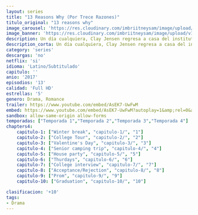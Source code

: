 ```yaml
---
layout: series
title: "13 Reasons Why (Por Trece Razones)"
titulo_original: "13 reasons why"
image_carousel: 'https://res.cloudinary.com/imbriitneysam/image/upload/v1546545021/reasons1-poster-min.jpg'
image_banner: 'https://res.cloudinary.com/imbriitneysam/image/upload/v1546545022/reason1-banner-min.jpg'
description: Un día cualquiera, Clay Jensen regresa a casa del instituto y se encuentra con un paquete anónimo a su nombre. Cuando lo abre, se sorprende al ver que la caja de zapatos que había recibido contiene 7 cintas de cassette en su interior. Su sorpresa es todavía mayor cuando decide escuchar la cara A de la primera cinta y se percata de que la voz que está saliendo por el radiocassette es la de la mismísima Hannah Baker, su compañera de clase y de trabajo que se acababa de suicidar apenas unos días antes. Desde ese momento, Clay deberá armarse de valor para escuchar todas las cintas y así conocer los 13 motivos que llevaron a la chica al suicidio. A través de flashbacks, Jensen irá recordando y reviviendo las situaciones que provocaron que Hannah decidiera acabar con su vida y que implican a muchos de sus compañeros del instituto Liberty. Cuando termine de escuchar todas las cintas, Clay deberá seguir las instrucciones que Hannah había dejado antes de morir y tendrá que pasarle el paquete con todas ellas a otra persona para que pueda repetir el proceso y conocer las razones del suicidio de la joven.
description_corta: Un día cualquiera, Clay Jensen regresa a casa del instituto y se encuentra con un paquete anónimo a su nombre. Cuando lo abre, se sorprende al ver que la caja de zapatos que había recibido contiene 7 cintas de cassette en su interior. Su...
category: 'series'
descargas: 'no'
netflix: 'si'
idioma: 'Latino/Subtitulado'
capitulo: ''
anio: '2017'
episodios: '13'
calidad: 'Full HD'
estrellas: '5'
genero: Drama, Romance
trailer: https://www.youtube.com/embed/AsEK7-UwFwM
embed: https://www.youtube.com/embed/AsEK7-UwFwM?autoplay=1&amp;rel=0&amp;hd=1&border=0&wmode=opaque&enablejsapi=1&modestbranding=1&controls=1&showinfo=0
sandbox: allow-same-origin allow-forms
temporadas: ["Temporada 1","Temporada 2","Temporada 3","Temporada 4"] 
chapters4:
    capitulo-1: ["Winter break", "capitulo-1/", "1"]
    capitulo-2: ["College Tour", "capitulo-2/", "2"]
    capitulo-3: ["Valentine's Day", "capitulo-3/", "3"]
    capitulo-4: ["Senior camping trip", "capitulo-4/", "4"]
    capitulo-5: ["House party", "capitulo-5/", "5"]
    capitulo-6: ["Thurdays", "capitulo-6/", "6"]
    capitulo-7: ["College interview", "capitulo-7/", "7"]
    capitulo-8: ["Acceptance/Rejection", "capitulo-8/", "8"]
    capitulo-9: ["Prom", "capitulo-9/", "9"]
    capitulo-10: ["Graduation", "capitulo-10/", "10"]

clasificacion: '+10'
tags:
- Drama
---
```












